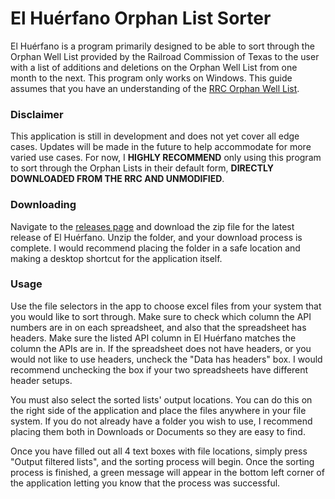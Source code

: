 # El Huérfano Orphan List Sorter

El Huérfano is a program primarily designed to be able to sort through the Orphan Well List provided by the Railroad Commission of Texas to the user with a list of additions and deletions on the Orphan Well List from one month to the next. This program only works on Windows. This guide assumes that you have an understanding of the [RRC Orphan Well List](https://www.rrc.texas.gov/oil-and-gas/research-and-statistics/well-information/orphan-wells-12-months/).

### Disclaimer
This application is still in development and does not yet cover all edge cases. Updates will be made in the future to help accommodate for more varied use cases. For now, I **HIGHLY RECOMMEND** only using this program to sort through the Orphan Lists in their default form, **DIRECTLY DOWNLOADED FROM THE RRC AND UNMODIFIED**.

### Downloading
Navigate to the [releases page](https://github.com/whackfather/el-huerfano/releases) and download the zip file for the latest release of El Huérfano. Unzip the folder, and your download process is complete. I would recommend placing the folder in a safe location and making a desktop shortcut for the application itself.

### Usage
Use the file selectors in the app to choose excel files from your system that you would like to sort through. Make sure to check which column the API numbers are in on each spreadsheet, and also that the spreadsheet has headers. Make sure the listed API column in El Huérfano matches the column the APIs are in. If the spreadsheet does not have headers, or you would not like to use headers, uncheck the "Data has headers" box. I would recommend unchecking the box if your two spreadsheets have different header setups.

You must also select the sorted lists' output locations. You can do this on the right side of the application and place the files anywhere in your file system. If you do not already have a folder you wish to use, I recommend placing them both in Downloads or Documents so they are easy to find.

Once you have filled out all 4 text boxes with file locations, simply press "Output filtered lists", and the sorting process will begin. Once the sorting process is finished, a green message will appear in the bottom left corner of the application letting you know that the process was successful.
